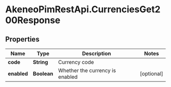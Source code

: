 # AkeneoPimRestApi.CurrenciesGet200Response

## Properties

Name | Type | Description | Notes
------------ | ------------- | ------------- | -------------
**code** | **String** | Currency code | 
**enabled** | **Boolean** | Whether the currency is enabled | [optional] 


